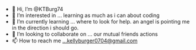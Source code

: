 - 👋 Hi, I’m @KTBurg74
- 👀 I’m interested in ... learning as much as i can about coding
- 🌱 I’m currently learning ... where to look for help. an angel is pointing me in the direction i should go.
- 💞️ I’m looking to collaborate on ...  our mutual friends actions
- 📫 How to reach me ...kellyburger0704@gmail.com 

<!---
KTBurg74/KTBurg74 is a ✨ special ✨ repository because its `README.md` (this file) appears on your GitHub profile.
You can click the Preview link to take a look at your changes.
--->
